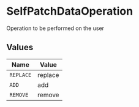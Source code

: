 # SelfPatchDataOperation

Operation to be performed on the user


## Values

| Name      | Value     |
| --------- | --------- |
| `REPLACE` | replace   |
| `ADD`     | add       |
| `REMOVE`  | remove    |